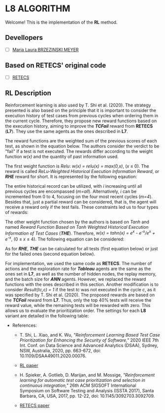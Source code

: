 # L8 ALGORITHM

Welcome! This is the implementation of the **RL** method.

## Devellopers

- [ ] [Maria Laura BRZEZINSKI MEYER](https://github.com/laurabrzmeyer)

## Based on RETECS' original code

- [ ] [RETECS](https://bitbucket.org/HelgeS/retecs/src/master/)

## RL Description

Reinforcement learning is also used by T. Shi et al. (2020). The strategy presented is also based on the principle that it is important to consider the execution history of test cases from previous cycles when ordering them in the current cycle. 
Therefore, they propose new reward functions based on the execution history, aiming to improve the ***TCFail*** reward from **RETECS** (**L7**). They use the same agents as the ones described in **L7**.

The reward functions are the weighted sum of the previous scores of each test, as shown in the equation below. 
The authors consider the verdict to be "fail" if a test is not executed. The rewards differ according to the weight function *w(x)* and the quantity of past information used.

> 

The first weight function is *Relu*: *w(x) = relu(x) = max(0,x)*, (*x* ≤ 0). The reward is called *ReLu-Weighted Historical Execution Information Reward*, or ***RHE*** reward for short. It is represented by the following eqaution:

> 

The entire historical record can be utilized, with $i$ increasing until all previous cycles are encompassed (*m=all*). Alternatively, *i* can be incremented from 0 to 4, focusing on the four most recent cycles (*m=4*). Besides that, just a partial reward can be considered, that is, the agent will receive a reward only if the test fails. These constraints led us to four types of rewards:

> 

The other weight function chosen by the authors is based on *Tanh* and named *Reward Function Based on Tanh Weighted Historical Execution Information of Test Cases* (***THE***). Therefore, *w(x) = tahn(x) = e<sup>x</sup> - e<sup>-x</sup>/e<sup>x</sup> + e<sup>-x</sup>*, (0 ≤ *x* ≤ 4). The following equation can be considered:

> 

As for ***RHE***, ***THE*** can be calculated for all tests (first equation below) or just for the failed ones (second equation below).

> 

For implementation, we used the same code as **RETECS**. The number of actions and the exploration rate for ***Tableau*** agents are the same as the ones set in **L7**, as well as the number of hidden nodes, the replay memory, and the batch size for ***ANN*** agents. However, we replaced the reward functions with the ones described in this section. Another modification is to consider *Result(tc,c) = 1* if the test $tc$ was not executed in the cycle *c*, as it was specified by T. Shi et al. (2020). 
The proposed rewards are based on the ***TCFail*** reward from **L7**. Thus, only the top 40\% tests will receive the reward value, while the remaining tests will be rewarded with zero. 
This allows us to evaluate the prioritization order. The settings for each **L8** variant are detailed in the following table:

> 

- References:

    * T. Shi, L. Xiao, and K. Wu, *"Reinforcement Learning Based Test Case Prioritization for Enhancing the Security of Software,"* 2020 IEEE 7th Int. Conf. on Data Science and Advanced Analytics (DSAA), Sydney, NSW, Australia, 2020, pp. 663-672, doi: 10.1109/DSAA49011.2020.00076.
    * [RL paper](https://ieeexplore.ieee.org/document/9260075)

    * H. Spieker, A. Gotlieb, D. Marijan, and M. Mossige, *"Reinforcement learning for automatic test case prioritization and selection in continuous integration,"* 26th ACM SIGSOFT International Symposium on Software Testing and Analysis (ISSTA 2017), Santa Barbara, CA, USA, 2017, pp. 12-22, doi: 10.1145/3092703.3092709.
    * [RETECS paper](https://dl.acm.org/doi/10.1145/3092703.3092709)